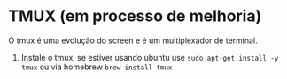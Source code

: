 # TMUX (em processo de melhoria)

O tmux é uma evolução do screen e é um multiplexador de terminal.

1. Instale o tmux, se estiver usando ubuntu use `sudo apt-get install -y tmux` ou via homebrew `brew install tmux`
